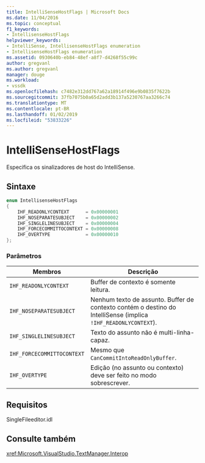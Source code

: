 ```yaml
---
title: IntelliSenseHostFlags | Microsoft Docs
ms.date: 11/04/2016
ms.topic: conceptual
f1_keywords:
- IntellisenseHostFlags
helpviewer_keywords:
- IntelliSense, IntellisenseHostFlags enumeration
- IntellisenseHostFlags enumeration
ms.assetid: 0930640b-eb84-48ef-a8f7-d4268f55c99c
author: gregvanl
ms.author: gregvanl
manager: douge
ms.workload:
- vssdk
ms.openlocfilehash: c7482e312dd767a62a18914f496e9b0835f7622b
ms.sourcegitcommit: 37fb7075b0a65d2add3b137a5230767aa3266c74
ms.translationtype: MT
ms.contentlocale: pt-BR
ms.lasthandoff: 01/02/2019
ms.locfileid: "53833226"
---
```

# <a name="intellisensehostflags"></a>IntelliSenseHostFlags
Especifica os sinalizadores de host do IntelliSense.  
  
## <a name="syntax"></a>Sintaxe  
  
```cpp  
enum IntellisenseHostFlags  
{  
    IHF_READONLYCONTEXT      = 0x00000001  
    IHF_NOSEPARATESUBJECT    = 0x00000002  
    IHF_SINGLELINESUBJECT    = 0x00000004  
    IHF_FORCECOMMITTOCONTEXT = 0x00000008  
    IHF_OVERTYPE             = 0x00000010  
};  
```  
  
### <a name="parameters"></a>Parâmetros  
  
|Membros|Descrição|  
|-------------|-----------------|  
|`IHF_READONLYCONTEXT`|Buffer de contexto é somente leitura.|  
|`IHF_NOSEPARATESUBJECT`|Nenhum texto de assunto. Buffer de contexto contém o destino do IntelliSense (implica `!IHF_READONLYCONTEXT`).|  
|`IHF_SINGLELINESUBJECT`|Texto do assunto não é multi-linha-capaz.|  
|`IHF_FORCECOMMITTOCONTEXT`|Mesmo que `CanCommitIntoReadOnlyBuffer`.|  
|`IHF_OVERTYPE`|Edição (no assunto ou contexto) deve ser feito no modo sobrescrever.|  
  
## <a name="requirements"></a>Requisitos  
 SingleFileeditor.idl  
  
## <a name="see-also"></a>Consulte também  
 <xref:Microsoft.VisualStudio.TextManager.Interop>